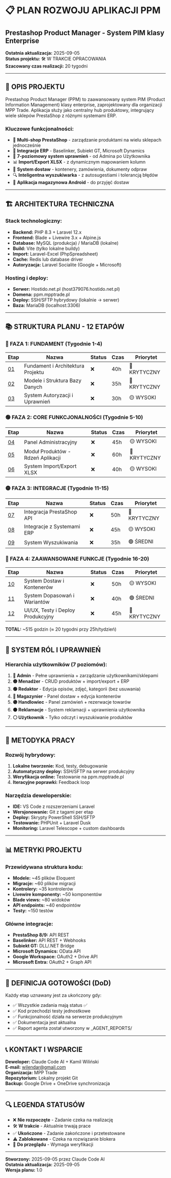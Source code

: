 # 📋 PLAN ROZWOJU APLIKACJI PPM
## Prestashop Product Manager - System PIM klasy Enterprise

**Ostatnia aktualizacja:** 2025-09-05  
**Status projektu:** 🛠️ W TRAKCIE OPRACOWANIA  
**Szacowany czas realizacji:** 20 tygodni  

---

## 🎯 OPIS PROJEKTU

Prestashop Product Manager (PPM) to zaawansowany system PIM (Product Information Management) klasy enterprise, zaprojektowany dla organizacji MPP Trade. Aplikacja służy jako centralny hub produktowy, integrujący wiele sklepów PrestaShop z różnymi systemami ERP.

### Kluczowe funkcjonalności:
- 🏪 **Multi-shop PrestaShop** - zarządzanie produktami na wielu sklepach jednocześnie
- 🔗 **Integracje ERP** - Baselinker, Subiekt GT, Microsoft Dynamics
- 👥 **7-poziomowy system uprawnień** - od Admina po Użytkownika
- 📊 **Import/Export XLSX** - z dynamicznym mapowaniem kolumn
- 🚚 **System dostaw** - kontenery, zamówienia, dokumenty odpraw
- 🔍 **Inteligentna wyszukiwarka** - z autosugestiami i tolerancją błędów
- 📱 **Aplikacja magazynowa Android** - do przyjęć dostaw

---

## 🏗️ ARCHITEKTURA TECHNICZNA

### Stack technologiczny:
- **Backend:** PHP 8.3 + Laravel 12.x
- **Frontend:** Blade + Livewire 3.x + Alpine.js
- **Database:** MySQL (produkcja) / MariaDB (lokalne)
- **Build:** Vite (tylko lokalne buildy)
- **Import:** Laravel-Excel (PhpSpreadsheet)
- **Cache:** Redis lub database driver
- **Autoryzacja:** Laravel Socialite (Google + Microsoft)

### Hosting i deploy:
- **Serwer:** Hostido.net.pl (host379076.hostido.net.pl)
- **Domena:** ppm.mpptrade.pl
- **Deploy:** SSH/SFTP hybrydowy (lokalnie → serwer)
- **Baza:** MariaDB (localhost:3306)

---

## 📚 STRUKTURA PLANU - 12 ETAPÓW

### 🔵 FAZA 1: FUNDAMENT (Tygodnie 1-4)
| Etap | Nazwa | Status | Czas | Priorytet |
|------|-------|---------|------|-----------|
| [01](ETAP_01_Fundament.md) | Fundament i Architektura Projektu | ❌ | 40h | 🔴 KRYTYCZNY |
| [02](ETAP_02_Modele_Bazy.md) | Modele i Struktura Bazy Danych | ❌ | 35h | 🔴 KRYTYCZNY |
| [03](ETAP_03_Autoryzacja.md) | System Autoryzacji i Uprawnień | ❌ | 30h | 🟡 WYSOKI |

### 🟢 FAZA 2: CORE FUNKCJONALNOŚCI (Tygodnie 5-10)
| Etap | Nazwa | Status | Czas | Priorytet |
|------|-------|---------|------|-----------|
| [04](ETAP_04_Panel_Admin.md) | Panel Administracyjny | ❌ | 45h | 🟡 WYSOKI |
| [05](ETAP_05_Produkty.md) | Moduł Produktów - Rdzeń Aplikacji | ❌ | 60h | 🔴 KRYTYCZNY |
| [06](ETAP_06_Import_Export.md) | System Import/Export XLSX | ❌ | 40h | 🟡 WYSOKI |

### 🟡 FAZA 3: INTEGRACJE (Tygodnie 11-15)
| Etap | Nazwa | Status | Czas | Priorytet |
|------|-------|---------|------|-----------|
| [07](ETAP_07_Prestashop_API.md) | Integracja PrestaShop API | ❌ | 50h | 🔴 KRYTYCZNY |
| [08](ETAP_08_ERP_Integracje.md) | Integracje z Systemami ERP | ❌ | 45h | 🟡 WYSOKI |
| [09](ETAP_09_Wyszukiwanie.md) | System Wyszukiwania | ❌ | 35h | 🟢 ŚREDNI |

### 🔴 FAZA 4: ZAAWANSOWANE FUNKCJE (Tygodnie 16-20)
| Etap | Nazwa | Status | Czas | Priorytet |
|------|-------|---------|------|-----------|
| [10](ETAP_10_Dostawy.md) | System Dostaw i Kontenerów | ❌ | 50h | 🟡 WYSOKI |
| [11](ETAP_11_Dopasowania.md) | System Dopasowań i Wariantów | ❌ | 40h | 🟢 ŚREDNI |
| [12](ETAP_12_UI_Deploy.md) | UI/UX, Testy i Deploy Produkcyjny | ❌ | 45h | 🔴 KRYTYCZNY |

**TOTAL:** ~515 godzin (≈ 20 tygodni przy 25h/tydzień)

---

## 👥 SYSTEM RÓL I UPRAWNIEŃ

### Hierarchia użytkowników (7 poziomów):
1. **🔴 Admin** - Pełne uprawnienia + zarządzanie użytkownikami/sklepami
2. **🟡 Menadżer** - CRUD produktów + import/export + ERP
3. **🟢 Redaktor** - Edycja opisów, zdjęć, kategorii (bez usuwania)
4. **🔵 Magazynier** - Panel dostaw + edycja kontenerów
5. **🟣 Handlowiec** - Panel zamówień + rezerwacje towarów
6. **🟠 Reklamacje** - System reklamacji + uprawnienia użytkownika
7. **⚪ Użytkownik** - Tylko odczyt i wyszukiwanie produktów

---

## 🔄 METODYKA PRACY

### Rozwój hybrydowy:
1. **Lokalne tworzenie:** Kod, testy, debugowanie
2. **Automatyczny deploy:** SSH/SFTP na serwer produkcyjny
3. **Weryfikacja online:** Testowanie na ppm.mpptrade.pl
4. **Iteracyjne poprawki:** Feedback loop

### Narzędzia deweloperskie:
- **IDE:** VS Code z rozszerzeniami Laravel
- **Wersjonowanie:** Git z tagami per etap
- **Deploy:** Skrypty PowerShell SSH/SFTP
- **Testowanie:** PHPUnit + Laravel Dusk
- **Monitoring:** Laravel Telescope + custom dashboards

---

## 📊 METRYKI PROJEKTU

### Przewidywana struktura kodu:
- **Modele:** ~45 plików Eloquent
- **Migracje:** ~60 plików migracji
- **Kontrolery:** ~35 kontrolerów
- **Livewire komponenty:** ~50 komponentów
- **Blade views:** ~80 widoków
- **API endpoints:** ~40 endpointów
- **Testy:** ~150 testów

### Główne integracje:
- **PrestaShop 8/9:** API REST
- **Baselinker:** API REST + Webhooks
- **Subiekt GT:** DLL/.NET Bridge
- **Microsoft Dynamics:** OData API
- **Google Workspace:** OAuth2 + Drive API
- **Microsoft Entra:** OAuth2 + Graph API

---

## 🎯 DEFINICJA GOTOWOŚCI (DoD)

Każdy etap uznawany jest za ukończony gdy:
- ✅ Wszystkie zadania mają status ✅
- ✅ Kod przechodzi testy jednostkowe
- ✅ Funkcjonalność działa na serwerze produkcyjnym
- ✅ Dokumentacja jest aktualna
- ✅ Raport agenta został utworzony w _AGENT_REPORTS/

---

## 📞 KONTAKT I WSPARCIE

**Deweloper:** Claude Code AI + Kamil Wiliński  
**E-mail:** wilendar@gmail.com  
**Organizacja:** MPP Trade  
**Repozytorium:** Lokalny projekt Git  
**Backup:** Google Drive + OneDrive synchronizacja  

---

## 🔍 LEGENDA STATUSÓW

- ❌ **Nie rozpoczęte** - Zadanie czeka na realizację
- 🛠️ **W trakcie** - Aktualnie trwają prace
- ✅ **Ukończone** - Zadanie zakończone i przetestowane
- ⚠️ **Zablokowane** - Czeka na rozwiązanie blokera
- 🔄 **Do przeglądu** - Wymaga weryfikacji

---

**Stworzony:** 2025-09-05 przez Claude Code AI  
**Ostatnia aktualizacja:** 2025-09-05  
**Wersja planu:** 1.0  